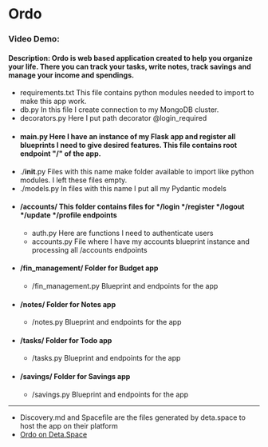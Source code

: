 # Ordo
### Video Demo: 
#### Description: Ordo is web based application created to help you organize your life. There you can track your tasks, write notes, track savings and manage your income and spendings.

- requirements.txt  This file contains python modules needed to import to make this app work.
- db.py   In this file I create connection to my MongoDB cluster.
- decorators.py   Here I put path decorator @login_required
- #### main.py     Here I have an instance of my Flask app and register all blueprints I need to give desired features. This file contains root endpoint "/" of the app.
- ./__init__.py   Files with this name make folder available to import like python modules. I left these files empty.
- ./models.py     In files with this name I put all my Pydantic models 
- #### /accounts/   This folder contains files for */login */register */logout */update */profile endpoints
  - auth.py     Here are functions I need to authenticate users  
  - accounts.py  File where I have my accounts blueprint instance and processing all /accounts endpoints
- #### /fin_management/ Folder for Budget app
  - /fin_management.py Blueprint and endpoints for the app
- #### /notes/ Folder for Notes app
  - /notes.py Blueprint and endpoints for the app
- #### /tasks/ Folder for Todo app
  - /tasks.py Blueprint and endpoints for the app 
- #### /savings/ Folder for Savings app
  - /savings.py Blueprint and endpoints for the app
---
- Discovery.md and Spacefile are the files generated by deta.space to host the app on their platform
- [Ordo on Deta.Space](https://deta.space/discovery/@r0zymnuk/ordo)
